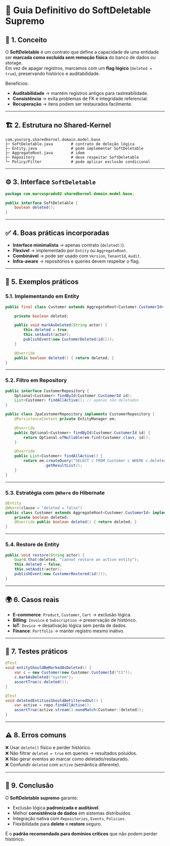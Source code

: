 # 📘 Guia Definitivo do **SoftDeletable Supremo**

## 🔑 1. Conceito

O **SoftDeletable** é um contrato que define a capacidade de uma entidade ser **marcada como excluída sem remoção física** do banco de dados ou storage.  
Em vez de apagar registros, marcamos com um **flag lógico** (`deleted = true`), preservando histórico e auditabilidade.

Benefícios:
- **Auditabilidade** → mantém registros antigos para rastreabilidade.  
- **Consistência** → evita problemas de FK e integridade referencial.  
- **Recuperação** → itens podem ser restaurados facilmente.  

---

## 🏗️ 2. Estrutura no Shared-Kernel

```
com.yourorg.sharedkernel.domain.model.base
├─ SoftDeletable.java        # contrato de deleção lógica
├─ Entity.java               # pode implementar SoftDeletable
├─ AggregateRoot.java        # idem
├─ Repository                # deve respeitar SoftDeletable
└─ Policy/Filter             # pode aplicar exclusão condicional
```

---

## ⚙️ 3. Interface `SoftDeletable`

```java
package com.marcusprado02.sharedkernel.domain.model.base;

public interface SoftDeletable {
    boolean deleted();
}
```

---

## ✅ 4. Boas práticas incorporadas

- **Interface minimalista** → apenas contrato (`deleted()`).  
- **Flexível** → implementado por `Entity` ou `AggregateRoot`.  
- **Combinável** → pode ser usado com `Version`, `TenantId`, `Audit`.  
- **Infra-aware** → repositórios e queries devem respeitar o flag.  

---

## 🧩 5. Exemplos práticos

### 5.1. Implementando em Entity

```java
public final class Customer extends AggregateRoot<Customer.CustomerId> implements SoftDeletable {

    private boolean deleted;

    public void markAsDeleted(String actor) {
        this.deleted = true;
        this.setAudit(actor);
        publishEvent(new CustomerDeleted(id()));
    }

    @Override
    public boolean deleted() { return deleted; }
}
```

---

### 5.2. Filtro em Repository

```java
public interface CustomerRepository {
    Optional<Customer> findById(Customer.CustomerId id);
    List<Customer> findAllActive(); // apenas não deletados
}
```

```java
public class JpaCustomerRepository implements CustomerRepository {
    @PersistenceContext private EntityManager em;

    @Override
    public Optional<Customer> findById(Customer.CustomerId id) {
        return Optional.ofNullable(em.find(Customer.class, id));
    }

    @Override
    public List<Customer> findAllActive() {
        return em.createQuery("SELECT c FROM Customer c WHERE c.deleted = false", Customer.class)
                 .getResultList();
    }
}
```

---

### 5.3. Estratégia com `@Where` do Hibernate

```java
@Entity
@Where(clause = "deleted = false")
public class Customer extends AggregateRoot<Customer.CustomerId> implements SoftDeletable {
    private boolean deleted;
    @Override public boolean deleted() { return deleted; }
}
```

---

### 5.4. Restore de Entity

```java
public void restore(String actor) {
    Guard.that(deleted, "cannot restore an active entity");
    this.deleted = false;
    this.setAudit(actor);
    publishEvent(new CustomerRestored(id()));
}
```

---

## 🌍 6. Casos reais

- **E-commerce**: `Product`, `Customer`, `Cart` → exclusão lógica.  
- **Billing**: `Invoice` e `Subscription` → preservação de histórico.  
- **IoT**: `Device` → desativação lógica sem perda de dados.  
- **Finance**: `Portfolio` → manter registro mesmo inativo.  

---

## 🧪 7. Testes práticos

```java
@Test
void entityShouldBeMarkedAsDeleted() {
    var c = new Customer(new Customer.CustomerId("C1"));
    c.markAsDeleted("system");
    assertTrue(c.deleted());
}
```

```java
@Test
void deletedEntitiesShouldBeFilteredOut() {
    var active = repo.findAllActive();
    assertTrue(active.stream().noneMatch(Customer::deleted));
}
```

---

## ⚠️ 8. Erros comuns

❌ Usar `delete()` físico e perder histórico.  
❌ Não filtrar `deleted = true` em queries → resultados poluídos.  
❌ Não gerar eventos ao marcar como deletado/restaurado.  
❌ Confundir `deleted` com `active` (semântica diferente).  

---

## 📌 9. Conclusão

O **SoftDeletable supremo** garante:
- Exclusão lógica **padronizada e auditável**.  
- Melhor **consistência de dados** em sistemas distribuídos.  
- Integração nativa com `Repositories`, `Events`, `Policies`.  
- Flexibilidade para **delete** e **restore** seguro.  

É o **padrão recomendado para domínios críticos** que não podem perder histórico.  
